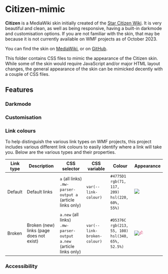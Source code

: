 # Citizen-mimic
**Citizen** is a MediaWiki skin initially created of the [Star Citizen Wiki](https://starcitizen.tools/). It is very beautiful and clean, as well as being responsive, having a built-in darkmode and customisation options. If you are not familiar with the skin, that may be because it is not currently available on WMF projects as of October 2023.

You can find the skin on [MediaWiki](https://www.mediawiki.org/wiki/Skin:Citizen), or on [GitHub](https://github.com/StarCitizenTools/mediawiki-skins-Citizen).

This folder contains CSS files to mimic the appearance of the Citizen skin. While some of the skin would require JavaScript and/or major HTML layout changes, the general appearance of the skin can be mimicked decently with a couple of CSS files.

## Features

### Darkmode

### Customisation

### Link colours
To help distinguish the various link types on WMF projects, this project includes various different link colours to easily identify where a link will take you. Below are the various types and their properties.

| Link type | Description | CSS selector | CSS variable | Colour | Appearance |
| --------- | ----------- | ------------ | ------------ | ------ |:---------- |
| Default | Default links | `a` (all links)<br/>`.mw-parser-output a` (article links only) | `var(--link-colour)` | `#4775D1`<br/>`rgb(71, 117, 209)`<br/>`hsl(220, 60%, 55%)` | <img src="https://images.placeholders.dev/?width=42&height=18&text=Link&bgColor=%230000&textColor=%234775D1&fontFamily=Rubik&fontSize=16"> |
| Broken  | Broken (new) links (page does not exist) | `a.new` (all links)<br/>`.mw-parser-output a.new` (article links only) | `var(--link-broken-colour)` | `#D5376C`<br/>`rgb(213, 55, 108)`<br/>`hsl(340, 65%, 52.5%)` | <img src="https://images.placeholders.dev/?width=42&height=18&text=Link&bgColor=%230000&textColor=%23D5376C&fontFamily=Rubik&fontSize=16"><img height="18" src="/images/broken-link-display.svg"> |

### Accessibility
